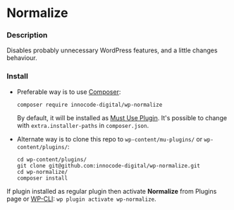 # Normalize

### Description

Disables probably unnecessary WordPress features, and a little changes behaviour.

### Install

- Preferable way is to use [Composer](https://getcomposer.org/):

    ````
    composer require innocode-digital/wp-normalize
    ````

    By default, it will be installed as [Must Use Plugin](https://codex.wordpress.org/Must_Use_Plugins).
    It's possible to change with `extra.installer-paths` in `composer.json`.

- Alternate way is to clone this repo to `wp-content/mu-plugins/` or `wp-content/plugins/`:

    ````
    cd wp-content/plugins/
    git clone git@github.com:innocode-digital/wp-normalize.git
    cd wp-normalize/
    composer install
    ````

If plugin installed as regular plugin then activate **Normalize** from Plugins page 
or [WP-CLI](https://make.wordpress.org/cli/handbook/): `wp plugin activate wp-normalize`.
